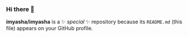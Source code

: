 ### Hi there 👋

**imyasha/imyasha** is a ✨ _special_ ✨ repository because its `README.md` (this file) appears on your GitHub profile.


